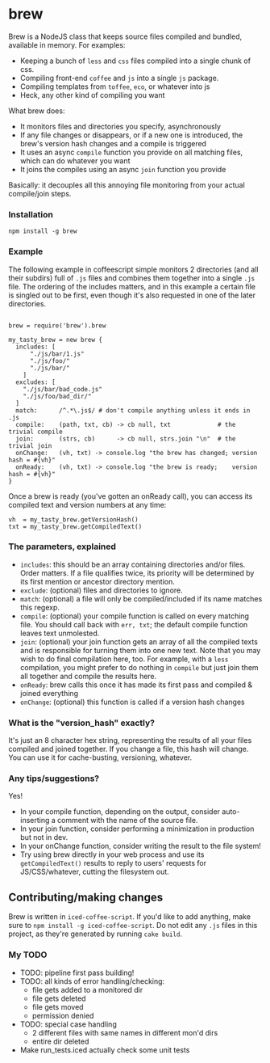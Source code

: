 # brew

Brew is a NodeJS class that keeps source files compiled and bundled, available in memory. For examples:

* Keeping a bunch of `less` and `css` files compiled into a single chunk of css.
* Compiling front-end `coffee` and `js` into a single `js` package.
* Compiling templates from `toffee`, `eco`, or whatever into js
* Heck, any other kind of compiling you want

What brew does:

* It monitors files and directories you specify, asynchronously
* If any file changes or disappears, or if a new one is introduced, the brew's version hash changes and a compile is triggered
* It uses an async `compile` function you provide on all matching files, which can do whatever you want
* It joins the compiles using an async `join` function you provide

Basically: it decouples all this annoying file monitoring from your actual compile/join steps.

### Installation

```
npm install -g brew
```

### Example

The following example in coffeescript simple monitors 2 directories (and all their subdirs) full of `.js` files 
and combines them together into a single `.js` file. The ordering of the includes matters, and in this example a certain file is singled out
to be first, even though it's also requested in one of the later directories.

```coffee-script

brew = require('brew').brew

my_tasty_brew = new brew {
  includes: [
      "./js/bar/1.js"
      "./js/foo/"
      "./js/bar/"
    ]
  excludes: [
    "./js/bar/bad_code.js"
    "./js/foo/bad_dir/"
  ]
  match:      /^.*\.js$/ # don't compile anything unless it ends in .js 
  compile:    (path, txt, cb) -> cb null, txt             # the trivial compile
  join:       (strs, cb)      -> cb null, strs.join "\n"  # the trivial join
  onChange:   (vh, txt) -> console.log "the brew has changed; version hash = #{vh}"
  onReady:    (vh, txt) -> console.log "the brew is ready;    version hash = #{vh}"
}
````

Once a brew is ready (you've gotten an onReady call), you can access its compiled text and version numbers at any time:

```coffee-script
vh  = my_tasty_brew.getVersionHash()
txt = my_tasty_brew.getCompiledText() 
````

### The parameters, explained

* `includes`: this should be an array containing directories and/or files. Order matters. If a file qualifies twice, its priority will be determined by its first mention or ancestor directory mention.
* `exclude`:  (optional) files and directories to ignore.
* `match`:    (optional) a file will only be compiled/included if its name matches this regexp.
* `compile`:  (optional) your compile function is called on every matching file. You should call back with `err, txt`; the default compile function leaves text unmolested.
* `join`:     (optional) your join function gets an array of all the compiled texts and is responsible for turning them into one new text. Note that you may wish to do final compilation here, too. For example, with a `less` compilation, you might prefer to do nothing in `compile` but just join them all together and compile the results here.
* `onReady`:  brew calls this once it has made its first pass and compiled & joined everything
* `onChange`: (optional) this function is called if a version hash changes

### What is the "version_hash" exactly?

It's just an 8 character hex string, representing the results of all your files compiled and joined together. If you change a file, this
hash will change. You can use it for cache-busting, versioning, whatever.

### Any tips/suggestions?

Yes!

* In your compile function, depending on the output, consider auto-inserting a comment with the name of the source file.
* In your join function, consider performing a minimization in production but not in dev.
* In your onChange function, consider writing the result to the file system!
* Try using brew directly in your web process and use its `getCompiledText()` results to reply to users' requests for JS/CSS/whatever, cutting the filesystem out.

## Contributing/making changes

Brew is written in `iced-coffee-script`. If you'd like to add anything, make sure to `npm install -g iced-coffee-script`.
Do not edit any `.js` files in this project, as they're generated by running `cake build`.

### My TODO

* TODO: pipeline first pass building!
* TODO: all kinds of error handling/checking:
	- file gets added to a monitored dir
	- file gets deleted
	- file gets moved
	- permission denied
* TODO: special case handling
	- 2 different files with same names in different mon'd dirs
	- entire dir deleted
* Make run_tests.iced actually check some unit tests
